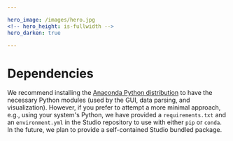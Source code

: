 ```yaml
---

hero_image: /images/hero.jpg
<!-- hero_height: is-fullwidth -->
hero_darken: true

---
```


# Dependencies

We recommend installing the [Anaconda Python distribution](https://www.anaconda.com/products/individual) to have the necessary Python modules (used by the GUI, data parsing, and visualization). However, if you prefer to attempt a more minimal approach, e.g., using your system's Python, we have provided a `requirements.txt` and an `environment.yml` in the Studio repository to use with either `pip` or `conda`.  In the future, we plan to provide a self-contained Studio bundled package.

